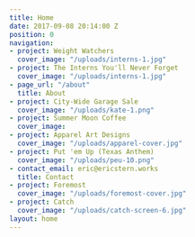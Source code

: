 ```yaml
---
title: Home
date: 2017-09-08 20:14:00 Z
position: 0
navigation:
- project: Weight Watchers
  cover_image: "/uploads/interns-1.jpg"
- project: The Interns You'll Never Forget
  cover_image: "/uploads/interns-1.jpg"
- page_url: "/about"
  title: About
- project: City-Wide Garage Sale
  cover_image: "/uploads/kate-1.png"
- project: Summer Moon Coffee
  cover_image: 
- project: Apparel Art Designs
  cover_image: "/uploads/apparel-cover.jpg"
- project: Put 'em Up (Texas Anthem)
  cover_image: "/uploads/peu-10.png"
- contact_email: eric@ericstern.works
  title: Contact
- project: Foremost
  cover_image: "/uploads/foremost-cover.jpg"
- project: Catch
  cover_image: "/uploads/catch-screen-6.jpg"
layout: home
---
```


